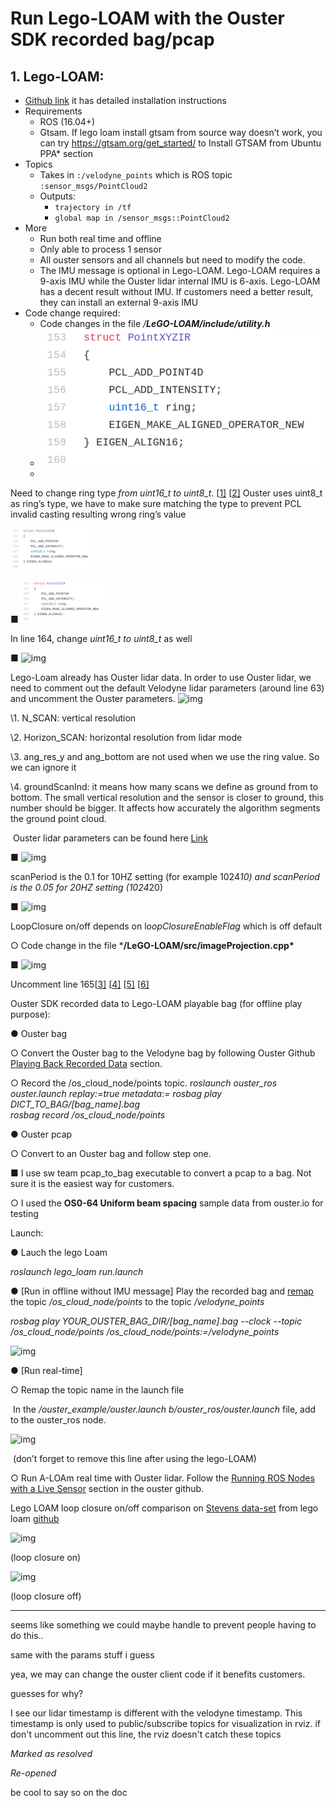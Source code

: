 # Run Lego-LOAM with the Ouster SDK recorded bag/pcap

 

## 1. Lego-LOAM:

- [Github link](https://github.com/RobustFieldAutonomyLab/LeGO-LOAM) it has detailed installation instructions
- Requirements
  - ROS (16.04+)
  - Gtsam. If lego loam install gtsam from source way doesn’t work, you can try https://gtsam.org/get_started/ to Install GTSAM from Ubuntu PPA* section
- Topics
  - Takes in `:/velodyne_points` which is ROS topic `:sensor_msgs/PointCloud2`
  - Outputs: 
    - `trajectory in /tf`
    - `global map in /sensor_msgs::PointCloud2`
- More
  - Run both real time and offline
  - Only able to process 1 sensor
  - All ouster sensors and all channels but need to modify the code.
  - The IMU message is optional in Lego-LOAM. Lego-LOAM requires a 9-axis IMU while the Ouster lidar internal IMU is 6-axis. Lego-LOAM has a decent result without IMU. If customers need a better result, they can install an external 9-axis IMU
- Code change required:
  - Code changes in the file */**LeGO-LOAM/include/utility.h***
  - ![image-20210807191100249](Lego-LOAM.assets/image001.png)
  - 

Need to change ring type *from uint16_t to uint8_t*. [[1\]](#_msocom_1) [[2\]](#_msocom_2) Ouster uses uint8_t as ring’s type, we have to make sure matching the type to prevent PCL invalid casting resulting wrong ring’s value

 ![image002](Lego-LOAM.assets/image002.jpg)

■   ![img](Lego-LOAM.assets/image002.jpg)

In line 164, change *uint16_t to uint8_t* as well

 

■   ![img](file:////Users/jacky.xu/Library/Group%20Containers/UBF8T346G9.Office/TemporaryItems/msohtmlclip/clip_image006.jpg)

Lego-Loam already has Ouster lidar data. In order to use Ouster lidar, we need to comment out the default Velodyne lidar parameters (around line 63) and uncomment the Ouster parameters. 
 ![img](file:////Users/jacky.xu/Library/Group%20Containers/UBF8T346G9.Office/TemporaryItems/msohtmlclip/clip_image008.jpg)

\1. N_SCAN: vertical resolution 

\2. Horizon_SCAN: horizontal resolution from lidar mode

\3. ang_res_y and ang_bottom are not used when we use the ring value. So we can ignore it

\4. groundScanInd: it means how many scans we define as ground from to bottom. The small vertical resolution and the sensor is closer to ground, this number should be bigger. It affects how accurately the algorithm segments the ground point cloud. 

​         Ouster lidar parameters can be found here [Link](https://ouster.com/products/)

 

■   ![img](file:////Users/jacky.xu/Library/Group%20Containers/UBF8T346G9.Office/TemporaryItems/msohtmlclip/clip_image010.jpg)

scanPeriod is the 0.1 for 10HZ setting (for example 1024*10) and scanPeriod is the 0.05 for 20HZ setting (1024*20)

■   ![img](file:////Users/jacky.xu/Library/Group%20Containers/UBF8T346G9.Office/TemporaryItems/msohtmlclip/clip_image012.jpg)

LoopClosure on/off depends on l*oopClosureEnableFlag* which is off default

 

 

○   Code change in the file ***/LeGO-LOAM/src/imageProjection.cpp\***

■   ![img](file:////Users/jacky.xu/Library/Group%20Containers/UBF8T346G9.Office/TemporaryItems/msohtmlclip/clip_image014.jpg)

Uncomment line 165[[3\]](#_msocom_3) [[4\]](#_msocom_4) [[5\]](#_msocom_5) [[6\]](#_msocom_6) 

 

Ouster SDK recorded data to Lego-LOAM playable bag (for offline play purpose):

●   Ouster bag

○   Convert the Ouster bag to the Velodyne bag by following Ouster Github [Playing Back Recorded Data](https://github.com/ouster-lidar/ouster_example#playing-back-recorded-data) section.

○   Record the /os_cloud_node/points topic.    *roslaunch ouster_ros ouster.launch replay:=true metadata:=<path to metadata json>
 rosbag play DICT_TO_BAG/[bag_name].bag          
 rosbag record /os_cloud_node/points*

●  Ouster pcap

○   Convert to an Ouster bag and follow step one.

■   I use sw team pcap_to_bag executable to convert a pcap to a bag. Not sure it is the easiest way for customers.

○   I used the **OS0-64 Uniform beam spacing** sample data from ouster.io for testing

 

Launch:

●   Lauch the lego Loam

*roslaunch lego_loam run.launch*

●  [Run in offline without IMU message] Play the recorded bag and [remap](https://wiki.ros.org/roslaunch/XML/remap) the topic */os_cloud_node/points* to the topic */velodyne_points*

*rosbag play YOUR_OUSTER_BAG_DIR/[bag_name].bag --clock --topic /os_cloud_node/points /os_cloud_node/points:=/velodyne_points*

![img](file:////Users/jacky.xu/Library/Group%20Containers/UBF8T346G9.Office/TemporaryItems/msohtmlclip/clip_image016.jpg)

●   [Run real-time] 

○   Remap the topic name in the launch file

​       In the */ouster_example/ouster.launch b/ouster_ros/ouster.launch* file, add       *<remap from="/os_cloud_node/points" to="/velodyne_points"/>* to the ouster_ros node.

![img](file:////Users/jacky.xu/Library/Group%20Containers/UBF8T346G9.Office/TemporaryItems/msohtmlclip/clip_image018.jpg)

​       (don’t forget to remove this line after using the lego-LOAM)

 

○   Run A-LOAm real time with Ouster lidar. Follow the [Running ROS Nodes with a Live Sensor](https://github.com/ouster-lidar/ouster_example#running-ros-nodes-with-a-live-sensor) section in the ouster github. 

 

Lego LOAM loop closure on/off comparison on [Stevens data-set](https://github.com/TixiaoShan/Stevens-VLP16-Dataset) from lego loam [github](https://github.com/RobustFieldAutonomyLab/LeGO-LOAM)

![img](file:////Users/jacky.xu/Library/Group%20Containers/UBF8T346G9.Office/TemporaryItems/msohtmlclip/clip_image020.jpg)

(loop closure on)

![img](file:////Users/jacky.xu/Library/Group%20Containers/UBF8T346G9.Office/TemporaryItems/msohtmlclip/clip_image022.jpg)

(loop closure off)

------



seems like something we could maybe handle to prevent people having to do this..

 

same with the params stuff i guess



yea, we may can change the ouster client code if it benefits customers. 



guesses for why?



I see our lidar timestamp is different with the velodyne timestamp. This timestamp is only used to public/subscribe topics for visualization in rviz. if don't uncomment out this line, the rviz doesn't catch these topics



_Marked as resolved_



_Re-opened_

be cool to say so on the doc